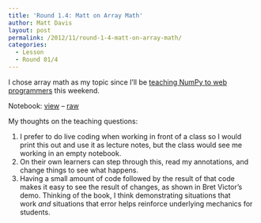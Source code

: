 ```yaml
---
title: 'Round 1.4: Matt on Array Math'
author: Matt Davis
layout: post
permalink: /2012/11/round-1-4-matt-on-array-math/
categories:
  - Lesson
  - Round 01/4
---
```

I chose array math as my topic since I&#8217;ll be [teaching NumPy to web programmers][1] this weekend.

Notebook: [view][2] &#8211; [raw][3]

My thoughts on the teaching questions:

1.  I prefer to do live coding when working in front of a class so I would print this out and use it as lecture notes, but the class would see me working in an empty notebook.
2.  On their own learners can step through this, read my annotations, and change things to see what happens.
3.  Having a small amount of code followed by the result of that code makes it easy to see the result of changes, as shown in Bret Victor&#8217;s demo. Thinking of the book, I think demonstrating situations that work *and* situations that error helps reinforce underlying mechanics for students.

 [1]: http://meetup.dcpython.org/events/81931062/
 [2]: http://nbviewer.ipython.org/4012734/
 [3]: https://raw.github.com/gist/4012734/2c9e0abb1b0bfb2b9c38a3bb3c3bac5fec3210eb/ArrayMath.ipynb